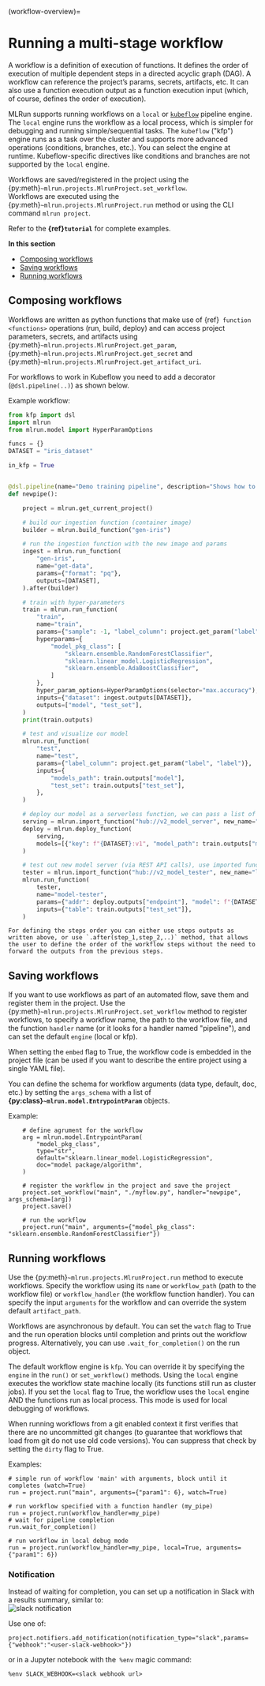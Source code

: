 (workflow-overview)=
# Running a multi-stage workflow

A workflow is a definition of execution of functions. It defines the order of execution of multiple dependent steps in a 
directed acyclic graph (DAG). A workflow 
can reference the project’s params, secrets, artifacts, etc. It can also use a function execution output as a function execution 
input (which, of course, defines the order of execution).

MLRun supports running workflows on a `local` or [`kubeflow`](https://www.kubeflow.org/docs/components/pipelines/overview/pipelines-overview/) pipeline engine. The `local` engine runs the workflow as a 
local process, which is simpler for debugging and running simple/sequential tasks. The `kubeflow` ("kfp") engine runs as a task over the 
cluster and supports more advanced operations (conditions, branches, etc.). You can select the engine at runtime. Kubeflow-specific
directives like conditions and branches are not supported by the `local` engine.

Workflows are saved/registered in the project using the {py:meth}`~mlrun.projects.MlrunProject.set_workflow`.  
Workflows are executed using the {py:meth}`~mlrun.projects.MlrunProject.run` method or using the CLI command `mlrun project`.

Refer to the **{ref}`tutorial`** for complete examples.

**In this section**
* [Composing workflows](#composing-workflows)
* [Saving workflows](#saving-workflows)
* [Running workflows](#running-workflows)

## Composing workflows

Workflows are written as python functions that make use of {ref}` function <functions>` operations (run, build, deploy)
and can access project parameters, secrets, and artifacts using {py:meth}`~mlrun.projects.MlrunProject.get_param`, {py:meth}`~mlrun.projects.MlrunProject.get_secret` and {py:meth}`~mlrun.projects.MlrunProject.get_artifact_uri`.

For workflows to work in Kubeflow you need to add a decorator (`@dsl.pipeline(..)`) as shown below.

Example workflow:

```python
from kfp import dsl
import mlrun
from mlrun.model import HyperParamOptions

funcs = {}
DATASET = "iris_dataset"

in_kfp = True


@dsl.pipeline(name="Demo training pipeline", description="Shows how to use mlrun.")
def newpipe():

    project = mlrun.get_current_project()

    # build our ingestion function (container image)
    builder = mlrun.build_function("gen-iris")

    # run the ingestion function with the new image and params
    ingest = mlrun.run_function(
        "gen-iris",
        name="get-data",
        params={"format": "pq"},
        outputs=[DATASET],
    ).after(builder)

    # train with hyper-parameters
    train = mlrun.run_function(
        "train",
        name="train",
        params={"sample": -1, "label_column": project.get_param("label", "label"), "test_size": 0.10},
        hyperparams={
            "model_pkg_class": [
                "sklearn.ensemble.RandomForestClassifier",
                "sklearn.linear_model.LogisticRegression",
                "sklearn.ensemble.AdaBoostClassifier",
            ]
        },
        hyper_param_options=HyperParamOptions(selector="max.accuracy"),
        inputs={"dataset": ingest.outputs[DATASET]},
        outputs=["model", "test_set"],
    )
    print(train.outputs)

    # test and visualize our model
    mlrun.run_function(
        "test",
        name="test",
        params={"label_column": project.get_param("label", "label")},
        inputs={
            "models_path": train.outputs["model"],
            "test_set": train.outputs["test_set"],
        },
    )

    # deploy our model as a serverless function, we can pass a list of models to serve
    serving = mlrun.import_function("hub://v2_model_server", new_name="serving")
    deploy = mlrun.deploy_function(
        serving,
        models=[{"key": f"{DATASET}:v1", "model_path": train.outputs["model"]}],
    )

    # test out new model server (via REST API calls), use imported function
    tester = mlrun.import_function("hub://v2_model_tester", new_name="live_tester")
    mlrun.run_function(
        tester,
        name="model-tester",
        params={"addr": deploy.outputs["endpoint"], "model": f"{DATASET}:v1"},
        inputs={"table": train.outputs["test_set"]},
    )
```

```{admonition} Note
For defining the steps order you can either use steps outputs as written above, or use `.after(step_1,step_2,..)` method, that allows the user to define the order of the workflow steps without the need to forward the outputs from the previous steps.
```

## Saving workflows

If you want to use workflows as part of an automated flow, save them and register them in the project. 
Use the {py:meth}`~mlrun.projects.MlrunProject.set_workflow` method to register workflows, to specify a workflow name, 
the path to the workflow file, and the function `handler` name (or it looks for a handler named "pipeline"), and can
set the default `engine` (local or kfp).

When setting the `embed` flag to True, the workflow code is embedded in the project file (can be used if you want to 
describe the entire project using a single YAML file).

You can define the schema for workflow arguments (data type, default, doc, etc.) by setting the `args_schema` with a list 
of **{py:class}`~mlrun.model.EntrypointParam`** objects.

Example:

        # define agrument for the workflow
        arg = mlrun.model.EntrypointParam(
            "model_pkg_class",
            type="str",
            default="sklearn.linear_model.LogisticRegression",
            doc="model package/algorithm",
        )
        
        # register the workflow in the project and save the project
        project.set_workflow("main", "./myflow.py", handler="newpipe", args_schema=[arg])
        project.save()
        
        # run the workflow
        project.run("main", arguments={"model_pkg_class": "sklearn.ensemble.RandomForestClassifier"})

## Running workflows

Use the {py:meth}`~mlrun.projects.MlrunProject.run` method to execute workflows. Specify the workflow using its `name`
or `workflow_path` (path to the workflow file) or `workflow_handler` (the workflow function handler).
You can specify the input `arguments` for the workflow and can override the system default `artifact_path`.

Workflows are asynchronous by default. You can set the `watch` flag to True and the run operation blocks until 
completion and prints out the workflow progress. Alternatively, you can use `.wait_for_completion()` on the run object.

The default workflow engine is `kfp`. You can override it by specifying the `engine` in the `run()` or `set_workflow()` methods. 
Using the `local` engine executes the workflow state machine locally (its functions still run as cluster jobs).
If you set the `local` flag to True, the workflow uses the `local` engine AND the functions run as local process.
This mode is used for local debugging of workflows.

When running workflows from a git enabled context it first verifies that there are no uncommitted git changes 
(to guarantee that workflows that load from git do not use old code versions). You can suppress that check by setting the `dirty` flag to True.

Examples:

    # simple run of workflow 'main' with arguments, block until it completes (watch=True)
    run = project.run("main", arguments={"param1": 6}, watch=True)
    
    # run workflow specified with a function handler (my_pipe)
    run = project.run(workflow_handler=my_pipe)
    # wait for pipeline completion
    run.wait_for_completion()
    
    # run workflow in local debug mode
    run = project.run(workflow_handler=my_pipe, local=True, arguments={"param1": 6})
    
### Notification
Instead of waiting for completion, you can set up a notification in Slack with a results summary, similar to: <br>
<img src="../_static/images/slack-results.png" alt="slack notification"/>

Use one of:
```
project.notifiers.add_notification(notification_type="slack",params={"webhook":"<user-slack-webhook>"})
```
or in a Jupyter notebook with the` %env` magic command:
```
%env SLACK_WEBHOOK=<slack webhook url>
```
